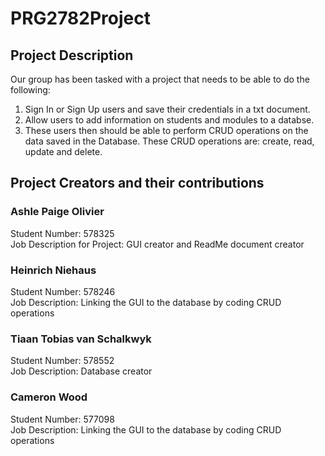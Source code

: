 # PRG2782Project


## Project Description 

Our group has been tasked with a project that needs to be able to do the following: 
1. Sign In or Sign Up users and save their credentials in a txt document. 
2. Allow users to add information on students and modules to a databse. 
3. These users then should be able to perform CRUD operations on the data saved in the Database. These CRUD operations are: create, read, update and delete. 

## Project Creators and their contributions 
### Ashle Paige Olivier 
Student Number: 578325<br>
Job Description for Project: GUI creator and ReadMe document creator 

### Heinrich Niehaus
Student Number: 578246<br>
Job Description: Linking the GUI to the database by coding CRUD operations 

### Tiaan Tobias van Schalkwyk
Student Number: 578552<br>
Job Description: Database creator

### Cameron Wood
Student Number: 577098<br>
Job Description: Linking the GUI to the database by coding CRUD operations 
